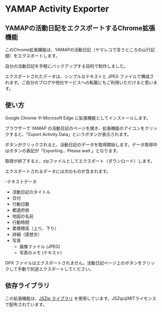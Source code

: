 # YAMAP Activity Exporter
## YAMAPの活動日記をエクスポートするChrome拡張機能

このChrome拡張機能は、YAMAPの活動日記（ヤマレコで言うところの山行記録）をエクスポートします。

自分の活動日記を手軽にバックアップする目的で制作しました。

エクスポートされたデータは、シンプルなテキストと JPEG ファイルで構成されます。ご自分のブログや他社サービスへの転載にもご利用いただけると思います。

## 使い方

Google Chrome や Microsoft Edge に拡張機能としてインストールします。

ブラウザーで YAMAP の活動日記のページを開き、拡張機能のアイコンをクリックすると、「Export Activity Data」というボタンが表示されます。

ボタンがクリックされると、活動日記のデータを取得開始します。データ取得中はボタンの表記が「Exporting... Please wait.」となります。

取得が終了すると、zipファイルとしてエクスポート（ダウンロード）します。

エクスポートされるデータには次のものが含まれます。

-テキストデータ
  - 活動日記のタイトル
  - 日付
  - 行動日数
  - 都道府県
  - 地図の名前
  - 行動時間
  - 累積標高（上り、下り）
  - 詳細（感想文）
- 写真
  - 画像ファイル (JPEG)
  - 写真のメモ (テキスト)

GPX ファイルはエクスポートされません。活動日記ページ上のボタンをクリックして手動で別途エクスポートしてください。

## 依存ライブラリ
この拡張機能は、[JSZip ライブラリ](https://stuk.github.io/jszip/ "JSZip") を使用しています。JSZipはMITライセンスで配布されています。

